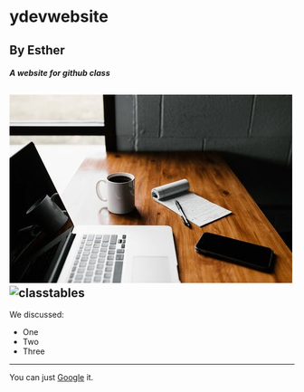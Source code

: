 # ydevwebsite
## By Esther
##### A website for **github** class
![banner](banner.png)
![classtables](https://unsplash.com/photos/yf9hEzG8EKI)
---
We discussed:
- One
- Two
- Three
---
You can just [Google](https://www.google.com) it.
